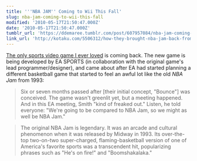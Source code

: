 ```yaml
---
title: '''NBA JAM'' Coming to Wii This Fall'
slug: nba-jam-coming-to-wii-this-fall
modified: '2010-05-17T21:50:47.000Z'
date: '2010-05-17T21:50:47.000Z'
tumblr_url: 'https://ddemaree.tumblr.com/post/607957084/nba-jam-coming-to-wii-this-fall'
link_url: 'http://kotaku.com/5506312/how-they-brought-nba-jam-back-from-the-dead'
---
```

[The only sports video game I ever loved](http://en.wikipedia.org/wiki/NBA_Jam) is coming back. The new game is being developed by EA SPORTS (in collaboration with the original game's lead programmer/designer), and came about after EA had started planning a different basketball game that started to feel an awful lot like the old _NBA Jam_ from 1993:

> Six or seven months passed after \[their initial concept, "Bounce"\] was conceived. The game wasn't greenlit yet, but a meeting happened. And in this EA meeting, Smith "kind of freaked out." Listen, he told everyone: "We're going to be compared to NBA Jam, so we might as well be NBA Jam."

> The original NBA Jam is legendary. It was an arcade and cultural phenomenon when it was released by Midway in 1993. Its over-the-top two-on-two super-charged, flaming-basketball version of one of America's favorite sports was a transcendent hit, popularizing phrases such as "He's on fire!" and "Boomshakalaka."
